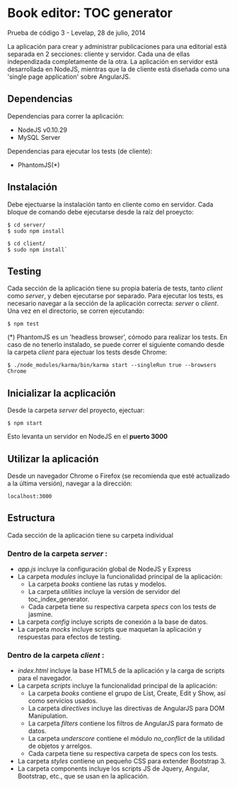 Book editor: TOC generator
==========================

Prueba de código 3 - Levelap, 28 de julio, 2014

La aplicación para crear y administrar publicaciones para una editorial está separada en 2 secciones: cliente y servidor.  Cada una de ellas independizada completamente de la otra.  La aplicación en servidor está desarrollada en NodeJS, mientras que la de cliente está diseñada como una 'single page application' sobre AngularJS.

Dependencias
------------
Dependencias para correr la aplicación:
* NodeJS v0.10.29
* MySQL Server

Dependencias para ejecutar los tests (de cliente):
* PhantomJS(*)


Instalación
-----------
Debe ejectuarse la instalación tanto en cliente como en servidor.
Cada bloque de comando debe ejecutarse desde la raíz del proeycto:

```
$ cd server/
$ sudo npm install
```

```
$ cd client/
$ sudo npm install`
```


Testing
-------
Cada sección de la aplicación tiene su propia batería de tests, tanto *client* como *server*, y deben ejecutarse por separado.  Para ejecutar los tests, es necesario navegar a la sección de la aplicación correcta: _server_ o _client_.
Una vez en el directorio, se corren ejecutando:
```
$ npm test
```

(*) PhantomJS es un 'headless browser', cómodo para realizar los tests.  En caso de no tenerlo instalado, se puede correr el siguiente comando desde la carpeta _client_ para ejectuar los tests desde Chrome:
```
$ ./node_modules/karma/bin/karma start --singleRun true --browsers Chrome
```


Inicializar la acplicación
--------------------------
Desde la carpeta _server_ del proyecto, ejectuar:
```
$ npm start
```

Esto levanta un servidor en NodeJS en el **puerto 3000**

Utilizar la aplicación
----------------------
Desde un navegador Chrome o Firefox (se recomienda que esté actualizado a la última versión), navegar a la dirección:
```
localhost:3000
```

Estructura
----------
Cada sección de la aplicación tiene su carpeta individual

### Dentro de la carpeta _server_ :
* _app.js_ incluye la configuración global de NodeJS y Express
* La carpeta _modules_ incluye la funcionalidad principal de la aplicación:
    * La carpeta _books_ contiene las rutas y modelos.
    * La carpeta _utilities_ incluye la versión de servidor del toc_index_generator.
    * Cada carpeta tiene su respectiva carpeta _specs_ con los tests de jasmine.
* La carpeta _config_ incluye scripts de conexión a la base de datos.
* La carpeta _mocks_ incluye scripts que maquetan la aplicación y respuestas para efectos de testing.

### Dentro de la carpeta _client_ :
* _index.html_ incluye la base HTML5 de la aplicación y la carga de scripts para el navegador.
* La carpeta _scripts_ incluye la funcionalidad principal de la aplicación:
    * La carpeta _books_ contiene el grupo de List, Create, Edit y Show, así como servicios usados.
    * La carpeta _directives_ incluye las directivas de AngularJS para DOM Manipulation.
    * La carpeta _filters_ contiene los filtros de AngularJS para formato de datos.
    * La carpeta _underscore_ contiene el módulo *no_conflict* de la utilidad de objetos y arrelgos.
    * Cada carpeta tiene su respectiva carpeta de specs con los tests.
* La carpeta _styles_ contiene un pequeño CSS para extender Bootstrap 3.
* La carpeta components incluye los scripts JS de Jquery, Angular, Bootstrap, etc., que se usan en la aplicación.









